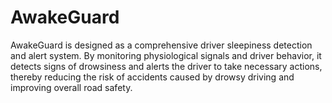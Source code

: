# AwakeGuard
AwakeGuard is designed as a comprehensive driver sleepiness detection and alert system. By monitoring physiological signals and driver behavior, it detects signs of drowsiness and alerts the driver to take necessary actions, thereby reducing the risk of accidents caused by drowsy driving and improving overall road safety.
